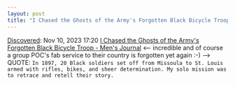 ```yaml
---
layout: post
title: "I Chased the Ghosts of the Army's Forgotten Black Bicycle Troop - Men's Journal"
---
```

[Discovered](http://rolandtanglao.com/2020/07/29/p1-blogthis-checkvist-list-links-to-blog/): Nov 10, 2023 17:20  [I Chased the Ghosts of the Army's Forgotten Black Bicycle Troop - Men's Journal](https://www.mensjournal.com/adventure/buffalo-soldiers-bike-ride?utm_source=pocket-newtab-en-us) <-- incredible and of course a group POC's fab service to their country is forgotten yet again :-) --> QUOTE: `In 1897, 20 Black soldiers set off from Missoula to St. Louis armed with rifles, bikes, and sheer determination. My solo mission was to retrace and retell their story.`
